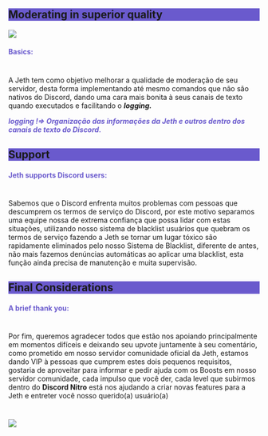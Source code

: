 <html>
<body>

<h2 style="background-color:SlateBlue;">Moderating in superior quality</h2>
<img src="https://i.imgur.com/jrUy6Ib.png">
</img>
<h4 style="color:SlateBlue;">Basics:</h4>
<h1></h1>

<p>  A Jeth tem como objetivo melhorar a qualidade de moderação de seu servidor, desta forma implementando até mesmo comandos que não são nativos do Discord, dando uma cara mais bonita à seus canais de texto quando executados e facilitando o <b><i>logging.</b></i></p>

<p style="color:SlateBlue;"><b><i>logging !=> Organização das informações da Jeth e outros dentro dos canais de texto do Discord.</i></b></p>

<h2 style="background-color:SlateBlue;">Support</h2>
<h4 style="color:SlateBlue;">Jeth supports Discord users:</h4>
<h1></h1>

<p>  Sabemos que o Discord enfrenta muitos problemas com pessoas que descumprem os termos de serviço do Discord, por este motivo separamos uma equipe nossa de extrema confiança que possa lidar com estas situações, utilizando nosso sistema de blacklist usuários que quebram os termos de serviço fazendo a Jeth se tornar um lugar tóxico são rapidamente eliminados pelo nosso Sistema de Blacklist, diferente de antes, não mais fazemos denúncias automáticas ao aplicar uma blacklist, esta função ainda precisa de manutenção e muita supervisão.</p>

<h2 style="background-color:SlateBlue;">Final Considerations</h2>
<h4 style="color:SlateBlue;">A brief thank you:</h4>
<h1></h1>
<p>  Por fim, queremos agradecer todos que estão nos apoiando principalmente em momentos difíceis e deixando seu upvote juntamente à seu comentário, como prometido em nosso servidor comunidade oficial da Jeth, estamos dando VIP à pessoas que cumprem estes dois pequenos requisitos, gostaria de aproveitar para informar e pedir ajuda com os Boosts em nosso servidor comunidade, cada impulso que você der, cada level que subirmos dentro do <b>Discord Nitro</b> está nos ajudando a criar novas features para a Jeth e entreter você nosso querido(a) usuário(a)</p>

<h1></h1>
<img src="https://i.imgur.com/zGqSvew.png">
</img>

</body>
</html>
